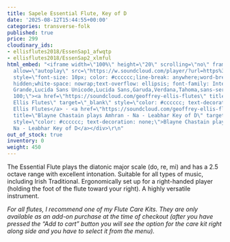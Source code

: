 ```yaml
---
title: Sapele Essential Flute, Key of D
date: '2025-08-12T15:44:55+00:00'
categories: transverse-folk
published: true
price: 299
cloudinary_ids:
- ellisflutes2018/EssenSap1_afwqtp
- ellisflutes2018/EssenSap2_xlmful
html_embed: "<iframe width=\"100%\" height=\"20\" scrolling=\"no\" frameborder=\"no\"
  allow=\"autoplay\" src=\"https://w.soundcloud.com/player/?url=https%3A//api.soundcloud.com/tracks/486027465&color=%23ff5500&inverse=false&auto_play=false&show_user=true\"></iframe><div
  style=\"font-size: 10px; color: #cccccc;line-break: anywhere;word-break: normal;overflow:
  hidden;white-space: nowrap;text-overflow: ellipsis; font-family: Interstate,Lucida
  Grande,Lucida Sans Unicode,Lucida Sans,Garuda,Verdana,Tahoma,sans-serif;font-weight:
  100;\"><a href=\"https://soundcloud.com/geoffrey-ellis-flutes\" title=\"Geoffrey
  Ellis Flutes\" target=\"_blank\" style=\"color: #cccccc; text-decoration: none;\">Geoffrey
  Ellis Flutes</a> · <a href=\"https://soundcloud.com/geoffrey-ellis-flutes/d-amhran-na-leabhar\"
  title=\"Blayne Chastain plays Amhran - Na - Leabhar Key of D\" target=\"_blank\"
  style=\"color: #cccccc; text-decoration: none;\">Blayne Chastain plays Amhran -
  Na - Leabhar Key of D</a></div>\r\n"
out_of_stock: true
inventory: 0
weight: 450
---
```


The Essential Flute plays the diatonic major scale (do, re, mi) and has a 2.5 octave range with excellent intonation.  Suitable for all types of music, including Irish Traditional.  Ergonomically set up for a right-handed player (holding the foot of the flute toward your right).  A highly versatile instrument.

*For all flutes, I recommend one of my Flute Care Kits. They are only available as an add-on purchase at the time of checkout (after you have pressed the “Add to cart” button you will see the option for the care kit right along side and you have to select it from the menu).*

